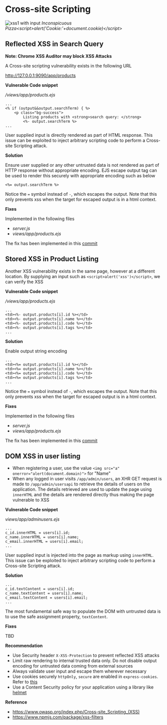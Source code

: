 # Cross-site Scripting

![xss1](/resources/xss1.png "XSS")
with input *Inconspicuous Pizza&lt;script&gt;alert('Cookie:'+document.cookie)&lt;/script&gt;*

## Reflected XSS in Search Query

**Note: Chrome XSS Auditor may block XSS Attacks**

A Cross-site scripting vulnerability exists in the following URL

http://127.0.0.1:9090/app/products

**Vulnerable Code snippet**

*/views/app/products.ejs*
```
...
<% if (output&&output.searchTerm) { %>
    <p class="bg-success">
        Listing products with <strong>search query: </strong> 
        <%- output.searchTerm %>
...
```

User supplied input is directly rendered as part of HTML response. This issue can be exploited to inject arbitrary scripting code to perform a Cross-site Scripting attack.

**Solution**

Ensure user supplied or any other untrusted data is not rendered as part of HTTP response without appropriate encoding. EJS escape output tag can be used to render this securely with appropriate encoding such as below

```
<%= output.searchTerm %>
```
Notice the `=` symbol instead of `-`, which escapes the output. Note that this only prevents xss when the target for escaped output is in a html context. 

**Fixes**

Implemented in the following files

- *server.js*
- *views/app/products.ejs*

The fix has been implemented in this [commit](https://github.com/appsecco/dvna/commit/6acbb14b51df84d4c4986d95f8fa4e3a6d600e35)

## Stored XSS in Product Listing

Another XSS vulnerability exists in the same page, however at a different location. By supplying an input such as `<script>alert('xss')</script>`, we can verify the XSS

**Vulnerable Code snippet**

*/views/app/products.ejs*
```
...
<td><%- output.products[i].id %></td>
<td><%- output.products[i].name %></td>
<td><%- output.products[i].code %></td>
<td><%- output.products[i].tags %></td>
...
```

**Solution**

Enable output string encoding
```
...
<td><%= output.products[i].id %></td>
<td><%= output.products[i].name %></td>
<td><%= output.products[i].code %></td>
<td><%= output.products[i].tags %></td>
...
```
Notice the `=` symbol instead of `-`, which escapes the output. Note that this only prevents xss when the target for escaped output is in a html context. 

**Fixes**

Implemented in the following files

- *server.js*
- *views/app/products.ejs*

The fix has been implemented in this [commit](https://github.com/appsecco/dvna/commit/6acbb14b51df84d4c4986d95f8fa4e3a6d600e35)

## DOM XSS in user listing

- When registering a user, use the value `<img src="a" onerror="alert(document.domain)">` for "Name"
- When any logged in user visits `/app/admin/users`, an XHR GET request is made to `/app/admin/usersapi` to retrieve the details of users on the application. The details retrieved are used to update the page using `innerHTML` and the details are rendered directly thus making the page vulnerable to XSS

**Vulnerable Code snippet**

*views/app/adminusers.ejs*

```
...
c_id.innerHTML = users[i].id;
c_name.innerHTML = users[i].name;
c_email.innerHTML = users[i].email;
...
```

User supplied input is injected into the page as markup using `innerHTML`. This issue can be exploited to inject arbitrary scripting code to perform a Cross-site Scripting attack.

**Solution**

```
...
c_id.textContent = users[i].id;
c_name.textContent = users[i].name;
c_email.textContent = users[i].email;
...
```
The most fundamental safe way to populate the DOM with untrusted data is to use the safe assignment property, `textContent`.

**Fixes**

TBD

**Recommendation**

- Use Security header `X-XSS-Protection` to prevent reflected XSS attacks
- Limit raw rendering to internal trusted data only. Do not disable output encoding for untrusted data coming from external sources
- Always validate user input and escape them wherever necessary
- Use cookies securely `httpOnly`, `secure` are enabled in `express-cookies`. Refer to [this](https://expressjs.com/en/advanced/best-practice-security.html)
- Use a Content Security policy for your application using a library like [helmet](https://www.npmjs.com/package/helmet)

**Reference**

- <https://www.owasp.org/index.php/Cross-site_Scripting_(XSS)>
- <https://www.npmjs.com/package/xss-filters>